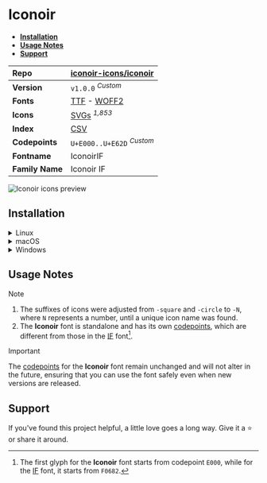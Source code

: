 # Iconoir

- [**Installation**](#installation)
- [**Usage Notes**](#usage-notes)
- [**Support**](#support)

| Repo            | [iconoir-icons/iconoir](https://github.com/iconoir-icons/iconoir)                                                                                                             |
| :-------------- | :---------------------------------------------------------------------------------------------------------------------------------------------------------------------------- |
| **Version**     | `v1.0.0` <sup>_Custom_</sup>                                                                                                                                                  |
| **Fonts**       | [TTF](https://raw.githubusercontent.com/iconicFonts/if/main/fonts/TTF/Iconoir.ttf) - [WOFF2](https://raw.githubusercontent.com/iconicFonts/if/main/fonts/WOFF2/Iconoir.woff2) |
| **Icons**       | [SVGs](https://github.com/iconicFonts/if/tree/main/packs/Iconoir/svgs) <sup>_1,853_</sup>                                                                                     |
| **Index**       | [CSV](https://github.com/iconicFonts/if/blob/main/indices/Iconoir.csv)                                                                                                        |
| **Codepoints**  | `U+E000..U+E62D` <sup>_Custom_</sup>                                                                                                                                          |
| **Fontname**    | IconoirIF                                                                                                                                                                     |
| **Family Name** | Iconoir IF                                                                                                                                                                    |

<picture>
  <source media="(prefers-color-scheme: dark)" srcset="https://raw.githubusercontent.com/iconicFonts/if/main/imgs/Iconoir_dark.png">
  <img alt="Iconoir icons preview" src="https://raw.githubusercontent.com/iconicFonts/if/main/imgs/Iconoir_light.png">
</picture>

## Installation

<details>

<summary>Linux</summary>

```sh
curl -o ~/.local/share/fonts/Iconoir.ttf https://raw.githubusercontent.com/iconicFonts/if/main/fonts/TTF/Iconoir.ttf
```

Refresh font cache:

```sh
fc-cache -f ~/.local/share/fonts
```

</details>

<details>

<summary>macOS</summary>

```sh
curl -o ~/Library/Fonts/Iconoir.ttf https://raw.githubusercontent.com/iconicFonts/if/main/fonts/TTF/Iconoir.ttf
```

</details>

<details>

<summary>Windows</summary>

```sh
curl -o C:\Windows\Fonts\Iconoir.ttf https://raw.githubusercontent.com/iconicFonts/if/main/fonts/TTF/Iconoir.ttf
```

</details>

## Usage Notes

> [!NOTE]
>
> 1. The suffixes of icons were adjusted from `-square` and `-circle` to `-N`, where `N` represents a number, until a unique icon name was found.
> 2. The **Iconoir** font is standalone and has its own [codepoints](https://github.com/iconicFonts/if/blob/main/indices/Iconoir.csv), which are different from those in the [IF](https://github.com/iconicFonts/if/blob/main/indices/if.csv) font[^1].

> [!IMPORTANT]
> The [codepoints](https://github.com/iconicFonts/if/blob/main/indices/Iconoir.csv) for the **Iconoir** font remain unchanged and will not alter in the future, ensuring that you can use the font safely even when new versions are released.

## Support

If you've found this project helpful, a little love goes a long way. Give it a :star: or share it around.

[^1]: The first glyph for the **Iconoir** font starts from codepoint `E000`, while for the [IF](https://github.com/iconicFonts/if/blob/main/indices/if.csv) font, it starts from `F0682`.
